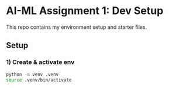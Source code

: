 # AI-ML Assignment 1: Dev Setup

This repo contains my environment setup and starter files.

## Setup

### 1) Create & activate env
```bash
python -m venv .venv
source .venv/bin/activate
